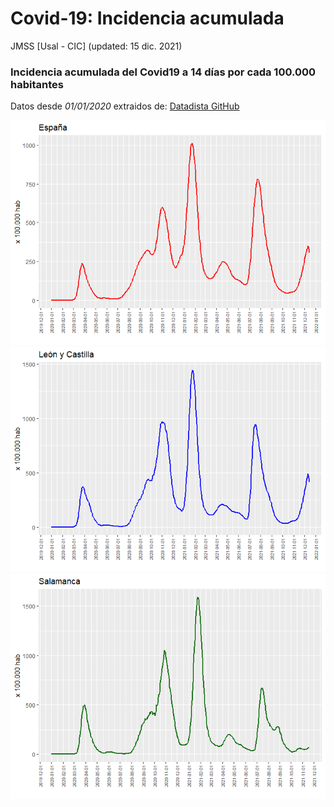 Covid-19: Incidencia acumulada
================
JMSS \[Usal - CIC\]
(updated: 15 dic. 2021)

### Incidencia acumulada del Covid19 a 14 días por cada 100.000 habitantes

Datos desde *01/01/2020* extraidos de: [Datadista
GitHub](https://github.com/datadista/datasets/tree/master/COVID%2019)

![](README_files/figure-gfm/graficos-1.png)<!-- -->![](README_files/figure-gfm/graficos-2.png)<!-- -->![](README_files/figure-gfm/graficos-3.png)<!-- -->
